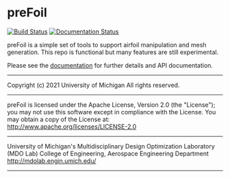 # preFoil
[![Build Status](https://dev.azure.com/mdolab/Public/_apis/build/status/mdolab.prefoil?repoName=mdolab%2Fprefoil&branchName=main)](https://dev.azure.com/mdolab/Public/_build/latest?definitionId=44&repoName=mdolab%2Fprefoil&branchName=main)
[![Documentation Status](https://readthedocs.com/projects/mdolab-prefoil/badge/?version=latest)](https://mdolab-prefoil.readthedocs-hosted.com/en/latest/?badge=latest)


preFoil is a simple set of tools to support airfoil manipulation and mesh generation. This repo is functional but many features are still experimental.

Please see the [documentation](https://mdolab-prefoil.readthedocs-hosted.com/en/latest/) for further details and API documentation.
______________________________________________________________________________

Copyright (c) 2021 University of Michigan
All rights reserved.
______________________________________________________________________________

preFoil is licensed under the Apache License, Version 2.0 (the "License"); you may not use this software except in compliance with the License. You may obtain a copy of the License at:
http://www.apache.org/licenses/LICENSE-2.0 
______________________________________________________________________________

University of Michigan's Multidisciplinary Design Optimization Laboratory (MDO Lab)
College of Engineering, Aerospace Engineering Department
http://mdolab.engin.umich.edu/
______________________________________________________________________________
